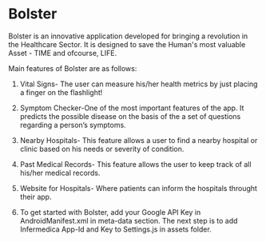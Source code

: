 # Bolster

Bolster is an innovative application developed for bringing a revolution in the Healthcare Sector. It is designed to save the Human's most valuable Asset - TIME and ofcourse, LIFE.

Main features of Bolster are as follows:

1. Vital Signs- The user can measure his/her health metrics by just placing a finger on the flashlight!

1. Symptom Checker-One of the most important features of the app. It predicts the possible disease on the basis of the a set of questions regarding a person’s symptoms.

1. Nearby Hospitals- This feature allows a user to find a nearby hospital or clinic based on his needs or severity of condition.

1. Past Medical Records- This feature allows the user to keep track of all his/her medical records.

1. Website for Hospitals- Where patients can inform the hospitals throught their app.

1. To get started with Bolster, add your Google API Key in AndroidManifest.xml in meta-data section. The next step is to add Infermedica App-Id and Key to Settings.js in assets folder.
